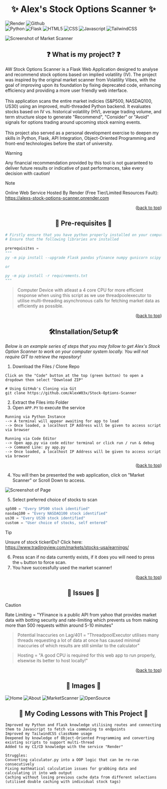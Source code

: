 <a id="top"></a>
<h1 align="center"> ✨ Alex's Stock Options Scanner ✨ </h1>

![Render](https://img.shields.io/badge/Render-%46E3B7.svg?style=for-the-badge&logo=render&logoColor=white)
![Github](https://img.shields.io/badge/GitHub-181717?style=for-the-badge&logo=github&logoColor=white)
<br/>
![Python](https://img.shields.io/badge/Python-3776AB?style=flat&logo=python&logoColor=white)
![Flask](https://img.shields.io/badge/Flask-000000?style=flat&logo=flask&logoColor=white)
![HTML5](https://img.shields.io/badge/HTML5-E34F26?style=flat&logo=html5&logoColor=white)
![CSS](https://img.shields.io/badge/CSS-563d7c?&style=flat&logo=css3&logoColor=white)
![Javascript](https://img.shields.io/badge/JavaScript-F7DF1E?style=flat&logo=javascript&logoColor=black)
![TailwindCSS](https://img.shields.io/badge/Tailwind_CSS-06B6D4?style=flat&logo=tailwind-css&logoColor=white)



![Screenshot of Market Scanner](https://github.com/AlexW03x/Stock-Options-Scanner/blob/main/screenshots/Market%20Scanner.png)

<h2 align="center">
    ❓ What is my project? ❓
</h2>

AW Stock Options Scanner is a Flask Web Application designed to analyse and recommend stock options based on implied volatility (IV). The project was inspired by the original market scanner from Volatility Vibes, with the goal of improving upon its foundation by fixing deprecated code, enhancing efficiency and providing a more user friendly web interface. <br/><br/>This application scans the entire market indicies (S&P500, NASDAQ100, US30) using an improved, multi-threaded Python backend. It evaluates stocks based on IV vs. historical volatility (HV), average trading volume, and term structure slope to generate "Recommend", "Consider" or "Avoid" signals for options trading around upcoming stock earning events. <br/><br/>This project also served as a personal development exercise to deepen my skills in Python, Flask, API Integration, Object-Oriented Programming and front-end technologies before the start of university.

> [!WARNING]
> Any financial recommendation provided by this tool is not guaranteed to deliver future results or indicative of past performances, take every decision with caution!

> [!NOTE]
> Online Web Service Hosted By Render (Free Tier/Limited Resources Fault): https://alexs-stock-options-scanner.onrender.com
<p align="right">(<a href="#top">back to top</a>)</p>

<h2 align="center">
    🔧 Pre-requisites 🔧
</h2>

```python
# Firstly ensure that you have python properly installed on your computer device!
# Ensure that the following libraries are installed

prerequisites = 
"""
py -m pip install --upgrade Flask pandas yfinance numpy gunicorn scipy

or

py -m pip install -r requirements.txt
"""
```

> Computer Device with atleast a 4 core CPU for more efficient response when using this script as we use threadpoolexecutor to utilise multi-threading asynchronous calls for fetching market data as efficiently as possible.
<p align="right">(<a href="#top">back to top</a>)</p>


<h2 align="center">
    🛠Installation/Setup🛠
</h2>

_Below is an example series of steps that you may follow to get Alex's Stock Option Scanner to work on your computer system locally. You will not require GIT to retrieve the repository!_

1. Download the Files / Clone Repo
```
Click on the "Code" button at the top (green button) to open a dropdown then select "Download ZIP"
```
```
# Using GitHub's Cloning via Git
git clone https://github.com/AlexW03x/Stock-Options-Scanner
```

2. Extract the Files into Folder
3. Open ```APP.PY``` to execute the service
```
Running via Python Instance
--> A terminal will appear awaiting for app to load
--> Once loaded, a localhost IP Address will be given to access script via browser
```
```
Running via Code Editor
--> Open app.py via code editor terminal or click run / run & debug
--> Command Line: py app.py 
--> Once loaded, a localhost IP Address will be given to access script via browser
```
<p align="right">(<a href="#top">back to top</a>)</p>

4. You will then be presented the web application, click on "Market Scanner" or Scroll Down to access.

![Screenshot of Page](https://github.com/AlexW03x/Stock-Options-Scanner/blob/main/screenshots/Home.png)

5. Select preferred choice of stocks to scan
```python
sp500 = "Every SP500 stock identified"
nasdaq100 = "Every NASDAQ100 stock identified"
us30 = "Every US30 stock identified"
custom = "User choice of stocks, self entered"
```
> [!TIP]
> Unsure of stock tickerIDs? Click here: https://www.tradingview.com/markets/stocks-usa/earnings/

6. Press scan if no data currently exists, if it does you will need to press the ```↻``` button to force scan.
7. You have successfully used the market scanner!
<p align="right">(<a href="#top">back to top</a>)</p>

<h2 align="center">
    📛 Issues 📛
</h2>

> [!CAUTION]
> Rate Limiting = "YFinance is a public API from yahoo that provides market data with botting security and rate-limiting which prevents us from making more than 500 requests within around 5-10 minutes"

> Potential Inaccuries on Lag/401 = "ThreadpoolExecutor utilises many threads requesting a lot of data at once has caused minimal inaccuries of which results are still similar to the calculator"

> Hosting = "A good CPU is required for this web app to run properly, elsewise its better to host locally!"

<p align="right">(<a href="#top">back to top</a>)</p>

<h2 align="center">
    📁 Images 📁
</h2>

![Home](https://github.com/AlexW03x/Stock-Options-Scanner/blob/main/screenshots/Home.png)
![About](https://github.com/AlexW03x/Stock-Options-Scanner/blob/main/screenshots/About.png)
![MarketScanner](https://github.com/AlexW03x/Stock-Options-Scanner/blob/main/screenshots/Market%20Scanner.png)
![OpenSource](https://github.com/AlexW03x/Stock-Options-Scanner/blob/main/screenshots/Open%20Source.png)

<h2 align="center">
    🎉 My Coding Lessons with This Project 🎉
</h2>

```
Improved my Python and Flask knowledge utilising routes and connecting them to Javascript to fetch via communing to endpoints
Improved my TailwindCSS className usage
Deepened by knowledge of Object-Oriented Programming and converting existing scripts to support multi-thread
Added to my CI/CD knowledge with the service "Render"

Struggles:
Converting calculator.py into a OOP logic that can be re-ran consecutively
Fixing mathmatical calculation issues for grabbing data and calculating it into web output
Caching without losing previous cache data from different selections (utilised double caching with individual stock tags)
```
